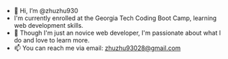 - 👋 Hi, I’m @zhuzhu930
- I'm currently enrolled at the Georgia Tech Coding Boot Camp, learning web development skills. 
- 💞️ Though I'm just an novice web developer, I'm passionate about what I do and love to learn more. 
- 📫 You can reach me via email: zhuzhu93028@gmail.com

<!---
zhuzhu930/zhuzhu930 is a ✨ special ✨ repository because its `README.md` (this file) appears on your GitHub profile.
You can click the Preview link to take a look at your changes.
--->

